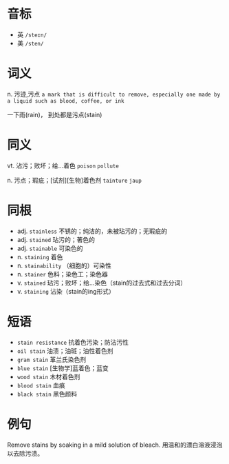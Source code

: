 # 音标

- 英 `/steɪn/`
- 美 `/sten/`

# 词义

n. 污迹,污点
`a mark that is difficult to remove, especially one made by a liquid such as blood, coffee, or ink`



一下雨(rain)， 到处都是污点(stain)

# 同义

vt. 沾污；败坏；给…着色
`poison` `pollute`

n. 污点；瑕疵；[试剂][生物]着色剂
`tainture` `jaup`

# 同根

- adj. `stainless` 不锈的；纯洁的，未被玷污的；无瑕疵的
- adj. `stained` 玷污的；著色的
- adj. `stainable` 可染色的
- n. `staining` 着色
- n. `stainability` （细胞的）可染性
- n. `stainer` 色料；染色工；染色器
- v. `stained` 玷污；败坏；给…染色（stain的过去式和过去分词）
- v. `staining` 沾染（stain的ing形式）

# 短语

- `stain resistance` 抗着色污染；防沾污性
- `oil stain` 油渍；油斑；油性着色剂
- `gram stain` 革兰氏染色剂
- `blue stain` [生物学]蓝着色；蓝变
- `wood stain` 木材着色剂
- `blood stain` 血痕
- `black stain` 黑色颜料

# 例句

Remove stains by soaking in a mild solution of bleach.
用温和的漂白溶液浸泡以去除污渍。


